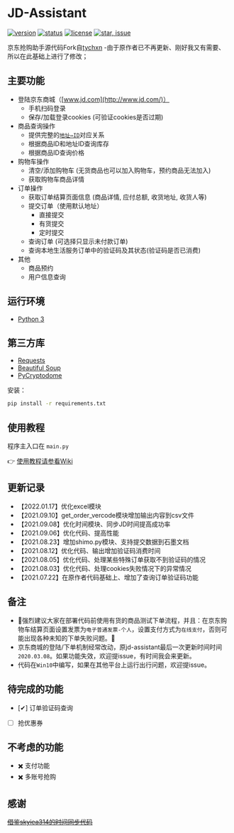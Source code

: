 # JD-Assistant

[![version](https://img.shields.io/badge/python-3.4+-blue.svg)](https://www.python.org/download/releases/3.4.0/) 
[![status](https://img.shields.io/badge/status-stable-green.svg)](https://github.com/huaisha1224/jd-assistant)
[![license](https://img.shields.io/badge/license-MIT-blue.svg)](./LICENSE)
[![star, issue](https://img.shields.io/badge/star%2C%20issue-welcome-brightgreen.svg)](https://github.com/huaisha1224/jd-assistant)

京东抢购助手源代码Fork自[tychxn](https://github.com/tychxn/jd-assistant)
-由于原作者已不再更新、刚好我又有需要、所以在此基础上进行了修改；

## 主要功能

- 登陆京东商城（[www.jd.com](http://www.jd.com/)）
  - 手机扫码登录
  - 保存/加载登录cookies (可验证cookies是否过期)
- 商品查询操作
  - 提供完整的[`地址⇔ID`](./area_id/)对应关系
  - 根据商品ID和地址ID查询库存
  - 根据商品ID查询价格
- 购物车操作
  - 清空/添加购物车 (无货商品也可以加入购物车，预约商品无法加入)
  - 获取购物车商品详情
- 订单操作
  - 获取订单结算页面信息 (商品详情, 应付总额, 收货地址, 收货人等)
  - 提交订单（使用默认地址）
    - 直接提交
    - 有货提交
    - 定时提交
  - 查询订单 (可选择只显示未付款订单)
  - 查询本地生活服务订单中的验证码及其状态(验证码是否已消费)
- 其他
  - 商品预约
  - 用户信息查询

## 运行环境

- [Python 3](https://www.python.org/)

## 第三方库

- [Requests](http://docs.python-requests.org/en/master/)
- [Beautiful Soup](https://www.crummy.com/software/BeautifulSoup/bs4/doc/)
- [PyCryptodome](https://github.com/Legrandin/pycryptodome)

安装：
```sh
pip install -r requirements.txt
```

## 使用教程

程序主入口在 `main.py`

👉 [使用教程请参看Wiki](https://github.com/huaisha1224/jd-assistant/wiki/JD%E6%8A%A2%E8%B4%AD%E5%8A%A9%E6%89%8B)


## 更新记录
- 【2022.01.17】优化excel模块
- 【2021.09.10】get_order_vercode模块增加输出内容到csv文件
- 【2021.09.08】优化时间模块、同步JD时间提高成功率
- 【2021.09.06】优化代码、提高性能
- 【2021.08.23】增加shimo.py模块、支持提交数据到石墨文档
- 【2021.08.12】优化代码、输出增加验证码消费时间
- 【2021.08.05】优化代码、处理某些特殊订单获取不到验证码的情况
- 【2021.08.03】优化代码、处理cookies失败情况下的异常情况
- 【2021.07.22】在原作者代码基础上、增加了查询订单验证码功能

## 备注

- 🌟强烈建议大家在部署代码前使用有货的商品测试下单流程，并且：在京东购物车结算页面设置发票为`电子普通发票-个人`，设置支付方式为`在线支付`，否则可能出现各种未知的下单失败问题。🌟
- 京东商城的登陆/下单机制经常改动，原jd-assistant最后一次更新时间时间`2020.03.08`。如果功能失效，欢迎提issue，有时间我会来更新。
- 代码在`Win10`中编写，如果在其他平台上运行出行问题，欢迎提issue。

## 待完成的功能
- [✔] 订单验证码查询
- [ ] 抢优惠券

## 不考虑的功能

- ✖️ 支付功能
- ✖️ 多账号抢购

## 感谢
~~[借鉴skyiea314的时间同步代码](https://github.com/skyiea314/jd_maotai_seckill)~~
